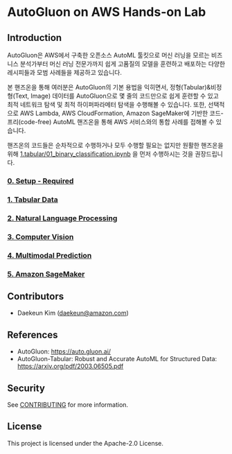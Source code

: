 # AutoGluon on AWS Hands-on Lab

## Introduction
    
AutoGluon은 AWS에서 구축한 오픈소스 AutoML 툴킷으로 머신 러닝을 모르는 비즈니스 분석가부터 머신 러닝 전문가까지 쉽게 고품질의 모델을 훈련하고 배포하는 다양한 레시피들과 모범 사례들을 제공하고 있습니다. 

본 핸즈온을 통해 여러분은 AutoGluon의 기본 용법을 익히면서, 정형(Tabular)&비정형(Text, Image) 데이터를 AutoGluon으로 몇 줄의 코드만으로 쉽게 훈련할 수 있고 최적 네트워크 탐색 및 최적 하이퍼파라메터 탐색을 수행해볼 수 있습니다.
또한, 선택적으로 AWS Lambda, AWS CloudFormation, Amazon SageMaker에 기반한 코드-프리(code-free) AutoML 핸즈온을 통해 AWS 서비스와의 통합 사례를 접해볼 수 있습니다.

핸즈온의 코드들은 순차적으로 수행하거나 모두 수행할 필요는 없지만 원활한 핸즈온을 위해 [1.tabular/01_binary_classification.ipynb](1.tabular/01_binary_classification.ipynb) 을 먼저 수행하시는 것을 권장드립니다. 

### [0. Setup - Required](0.setup)

### [1. Tabular Data](1.tabular)

### [2. Natural Language Processing](2.nlp)

### [3. Computer Vision](3.cv)

### [4. Multimodal Prediction](4.multimodal)

### [5. Amazon SageMaker](5.sagemaker)

## Contributors
- Daekeun Kim (daekeun@amazon.com)

## References
- AutoGluon: https://auto.gluon.ai/
- AutoGluon-Tabular: Robust and Accurate AutoML for Structured Data: https://arxiv.org/pdf/2003.06505.pdf

## Security
See [CONTRIBUTING](CONTRIBUTING.md#security-issue-notifications) for more information.

## License
This project is licensed under the Apache-2.0 License.